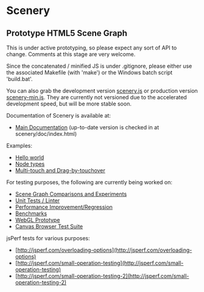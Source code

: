 
Scenery
=======

Prototype HTML5 Scene Graph
---------------------------

This is under active prototyping, so please expect any sort of API to change. Comments at this stage are very welcome.

Since the concatenated / minified JS is under .gitignore, please either use the
associated Makefile (with 'make') or the Windows batch script 'build.bat'.

You can also grab the development version [scenery.js](http://phet.colorado.edu/files/scenery/scenery.js) or production version
[scenery-min.js](http://phet.colorado.edu/files/scenery/scenery-min.js). They are currently not versioned due to the accelerated
development speed, but will be more stable soon.

Documentation of Scenery is available at:
* [Main Documentation](http://phet.colorado.edu/files/scenery/doc/) (up-to-date version is checked in at scenery/doc/index.html)

Examples:
* [Hello world](http://phet.colorado.edu/files/scenery/examples/hello-world.html)
* [Node types](http://phet.colorado.edu/files/scenery/examples/nodes.html)
* [Multi-touch and Drag-by-touchover](http://phet.colorado.edu/files/scenery/examples/multi-touch.html)

For testing purposes, the following are currently being worked on:
* [Scene Graph Comparisons and Experiments](http://phet.colorado.edu/files/scenery/tests/easel-performance/easel-tests.html)
* [Unit Tests / Linter](http://phet.colorado.edu/files/scenery/tests/unit-tests/unit-tests.html)
* [Performance Improvement/Regression](http://phet.colorado.edu/files/scenery/tests/benchmarks/performance-tests.html)
* [Benchmarks](http://phet.colorado.edu/files/scenery/tests/benchmarks/benchmarks.html)
* [WebGL Prototype](http://phet.colorado.edu/files/scenery/tests/webgl-test/webgl-test.html)
* [Canvas Browser Test Suite](http://phet.colorado.edu/files/scenery/tests/browsers/canvas-test-suite.html)

jsPerf tests for various purposes:
* [http://jsperf.com/overloading-options](http://jsperf.com/overloading-options)
* [http://jsperf.com/small-operation-testing](http://jsperf.com/small-operation-testing)
* [http://jsperf.com/small-operation-testing-2](http://jsperf.com/small-operation-testing-2)

